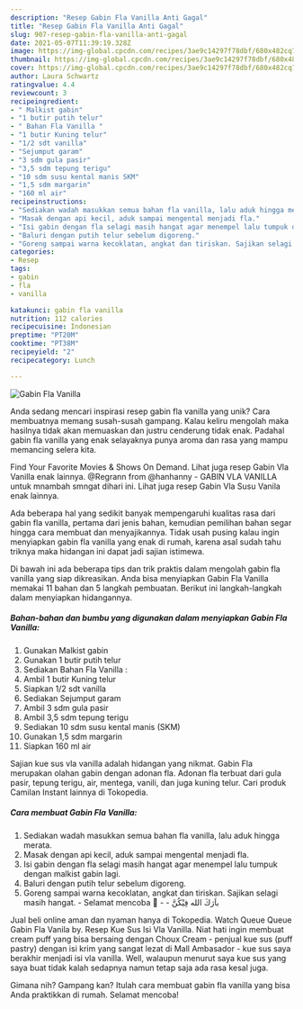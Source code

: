 ```yaml
---
description: "Resep Gabin Fla Vanilla Anti Gagal"
title: "Resep Gabin Fla Vanilla Anti Gagal"
slug: 907-resep-gabin-fla-vanilla-anti-gagal
date: 2021-05-07T11:39:19.328Z
image: https://img-global.cpcdn.com/recipes/3ae9c14297f78dbf/680x482cq70/gabin-fla-vanilla-foto-resep-utama.jpg
thumbnail: https://img-global.cpcdn.com/recipes/3ae9c14297f78dbf/680x482cq70/gabin-fla-vanilla-foto-resep-utama.jpg
cover: https://img-global.cpcdn.com/recipes/3ae9c14297f78dbf/680x482cq70/gabin-fla-vanilla-foto-resep-utama.jpg
author: Laura Schwartz
ratingvalue: 4.4
reviewcount: 3
recipeingredient:
- " Malkist gabin"
- "1 butir putih telur"
- " Bahan Fla Vanilla "
- "1 butir Kuning telur"
- "1/2 sdt vanilla"
- "Sejumput garam"
- "3 sdm gula pasir"
- "3,5 sdm tepung terigu"
- "10 sdm susu kental manis SKM"
- "1,5 sdm margarin"
- "160 ml air"
recipeinstructions:
- "Sediakan wadah masukkan semua bahan fla vanilla, lalu aduk hingga merata."
- "Masak dengan api kecil, aduk sampai mengental menjadi fla."
- "Isi gabin dengan fla selagi masih hangat agar menempel lalu tumpuk dengan malkist gabin lagi."
- "Baluri dengan putih telur sebelum digoreng."
- "Goreng sampai warna kecoklatan, angkat dan tiriskan. Sajikan selagi masih hangat.  Selamat mencoba 🤝  باَرَكَ الله فِيْكُنَّ"
categories:
- Resep
tags:
- gabin
- fla
- vanilla

katakunci: gabin fla vanilla 
nutrition: 112 calories
recipecuisine: Indonesian
preptime: "PT20M"
cooktime: "PT38M"
recipeyield: "2"
recipecategory: Lunch

---
```



![Gabin Fla Vanilla](https://img-global.cpcdn.com/recipes/3ae9c14297f78dbf/680x482cq70/gabin-fla-vanilla-foto-resep-utama.jpg)

Anda sedang mencari inspirasi resep gabin fla vanilla yang unik? Cara membuatnya memang susah-susah gampang. Kalau keliru mengolah maka hasilnya tidak akan memuaskan dan justru cenderung tidak enak. Padahal gabin fla vanilla yang enak selayaknya punya aroma dan rasa yang mampu memancing selera kita.

Find Your Favorite Movies &amp; Shows On Demand. Lihat juga resep Gabin Vla Vanilla enak lainnya. @Regrann from @hanhanny - GABIN VLA VANILLA untuk mnambah smngat dihari ini. Lihat juga resep Gabin Vla Susu Vanila enak lainnya.

Ada beberapa hal yang sedikit banyak mempengaruhi kualitas rasa dari gabin fla vanilla, pertama dari jenis bahan, kemudian pemilihan bahan segar hingga cara membuat dan menyajikannya. Tidak usah pusing kalau ingin menyiapkan gabin fla vanilla yang enak di rumah, karena asal sudah tahu triknya maka hidangan ini dapat jadi sajian istimewa.


Di bawah ini ada beberapa tips dan trik praktis dalam mengolah gabin fla vanilla yang siap dikreasikan. Anda bisa menyiapkan Gabin Fla Vanilla memakai 11 bahan dan 5 langkah pembuatan. Berikut ini langkah-langkah dalam menyiapkan hidangannya.

<!--inarticleads1-->

##### Bahan-bahan dan bumbu yang digunakan dalam menyiapkan Gabin Fla Vanilla:

1. Gunakan  Malkist gabin
1. Gunakan 1 butir putih telur
1. Sediakan  Bahan Fla Vanilla :
1. Ambil 1 butir Kuning telur
1. Siapkan 1/2 sdt vanilla
1. Sediakan Sejumput garam
1. Ambil 3 sdm gula pasir
1. Ambil 3,5 sdm tepung terigu
1. Sediakan 10 sdm susu kental manis (SKM)
1. Gunakan 1,5 sdm margarin
1. Siapkan 160 ml air


Sajian kue sus vla vanilla adalah hidangan yang nikmat. Gabin Fla merupakan olahan gabin dengan adonan fla. Adonan fla terbuat dari gula pasir, tepung terigu, air, mentega, vanili, dan juga kuning telur. Cari produk Camilan Instant lainnya di Tokopedia. 

<!--inarticleads2-->

##### Cara membuat Gabin Fla Vanilla:

1. Sediakan wadah masukkan semua bahan fla vanilla, lalu aduk hingga merata.
1. Masak dengan api kecil, aduk sampai mengental menjadi fla.
1. Isi gabin dengan fla selagi masih hangat agar menempel lalu tumpuk dengan malkist gabin lagi.
1. Baluri dengan putih telur sebelum digoreng.
1. Goreng sampai warna kecoklatan, angkat dan tiriskan. Sajikan selagi masih hangat.  - Selamat mencoba 🤝 -  - باَرَكَ الله فِيْكُنَّ


Jual beli online aman dan nyaman hanya di Tokopedia. Watch Queue Queue Gabin Fla Vanila by. Resep Kue Sus Isi Vla Vanilla. Niat hati ingin membuat cream puff yang bisa bersaing dengan Choux Cream - penjual kue sus (puff pastry) dengan isi krim yang sangat lezat di Mall Ambasador - kue sus saya berakhir menjadi isi vla vanilla. Well, walaupun menurut saya kue sus yang saya buat tidak kalah sedapnya namun tetap saja ada rasa kesal juga. 

Gimana nih? Gampang kan? Itulah cara membuat gabin fla vanilla yang bisa Anda praktikkan di rumah. Selamat mencoba!
